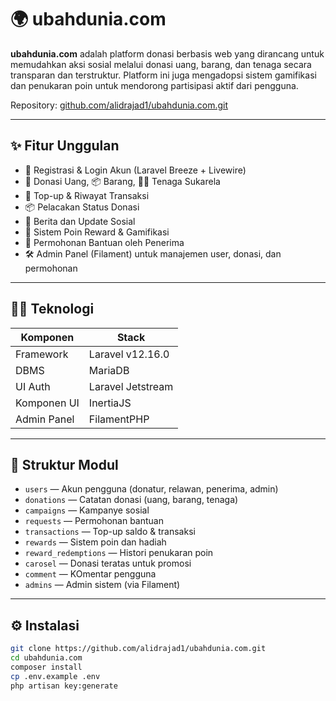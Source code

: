 # 🌍 ubahdunia.com

**ubahdunia.com** adalah platform donasi berbasis web yang dirancang untuk memudahkan aksi sosial melalui donasi uang, barang, dan tenaga secara transparan dan terstruktur. Platform ini juga mengadopsi sistem gamifikasi dan penukaran poin untuk mendorong partisipasi aktif dari pengguna.

Repository: [github.com/alidrajad1/ubahdunia.com.git](https://github.com/alidrajad1/ubahdunia.com.git)

---

## ✨ Fitur Unggulan

- 🔐 Registrasi & Login Akun (Laravel Breeze + Livewire)
- 💸 Donasi Uang, 📦 Barang, 🙋‍♂️ Tenaga Sukarela
- 🔁 Top-up & Riwayat Transaksi
- 📦 Pelacakan Status Donasi
- 📢 Berita dan Update Sosial
- 🧩 Sistem Poin Reward & Gamifikasi
- 🤲 Permohonan Bantuan oleh Penerima
- 🛠️ Admin Panel (Filament) untuk manajemen user, donasi, dan permohonan

---

## 🧑‍💻 Teknologi

| Komponen        | Stack                  |
|-----------------|------------------------|
| Framework       | Laravel v12.16.0       |
| DBMS            | MariaDB                |
| UI Auth         | Laravel Jetstream      |
| Komponen UI     | InertiaJS              |
| Admin Panel     | FilamentPHP            |

---

## 📂 Struktur Modul

- `users` — Akun pengguna (donatur, relawan, penerima, admin)
- `donations` — Catatan donasi (uang, barang, tenaga)
- `campaigns` — Kampanye sosial
- `requests` — Permohonan bantuan
- `transactions` — Top-up saldo & transaksi
- `rewards` — Sistem poin dan hadiah
- `reward_redemptions` — Histori penukaran poin
- `carosel` — Donasi teratas untuk promosi
- `comment` — KOmentar pengguna
- `admins` — Admin sistem (via Filament)

---

## ⚙️ Instalasi

```bash
git clone https://github.com/alidrajad1/ubahdunia.com.git
cd ubahdunia.com
composer install
cp .env.example .env
php artisan key:generate

